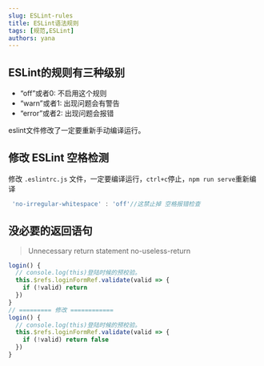 ```yaml
---
slug: ESLint-rules
title: ESLint语法规则
tags: [规范,ESLint]
authors: yana
---
```


## ESLint的规则有三种级别

- “off”或者0: 不启用这个规则
- “warn”或者1: 出现问题会有警告
- “error”或者2: 出现问题会报错

eslint文件修改了一定要重新手动编译运行。

## 修改 ESLint 空格检测

修改 `.eslintrc.js` 文件，一定要编译运行，`ctrl+c`停止，`npm run serve`重新编译

```js
 'no-irregular-whitespace' : 'off'//这禁止掉 空格报错检查
```

## 没必要的返回语句

> Unnecessary return statement  no-useless-return

```js
login() {
  // console.log(this)登陆时候的预校验。
  this.$refs.loginFormRef.validate(valid => {
    if (!valid) return
  })
}
// ========= 修改 ============
login() {
  // console.log(this)登陆时候的预校验。
  this.$refs.loginFormRef.validate(valid => {
    if (!valid) return false 
  })
}
```
